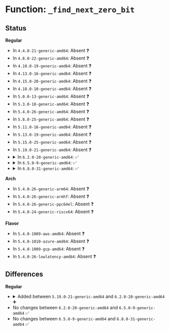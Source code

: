 # Function: <code>_find_next_zero_bit</code>

## Status
<b>Regular</b>
<ul>
<li>
In <code>4.4.0-21-generic-amd64</code>: Absent ❓
</li>
<li>
In <code>4.8.0-22-generic-amd64</code>: Absent ❓
</li>
<li>
In <code>4.10.0-19-generic-amd64</code>: Absent ❓
</li>
<li>
In <code>4.13.0-16-generic-amd64</code>: Absent ❓
</li>
<li>
In <code>4.15.0-20-generic-amd64</code>: Absent ❓
</li>
<li>
In <code>4.18.0-10-generic-amd64</code>: Absent ❓
</li>
<li>
In <code>5.0.0-13-generic-amd64</code>: Absent ❓
</li>
<li>
In <code>5.3.0-18-generic-amd64</code>: Absent ❓
</li>
<li>
In <code>5.4.0-26-generic-amd64</code>: Absent ❓
</li>
<li>
In <code>5.8.0-25-generic-amd64</code>: Absent ❓
</li>
<li>
In <code>5.11.0-16-generic-amd64</code>: Absent ❓
</li>
<li>
In <code>5.13.0-19-generic-amd64</code>: Absent ❓
</li>
<li>
In <code>5.15.0-25-generic-amd64</code>: Absent ❓
</li>
<li>
In <code>5.19.0-21-generic-amd64</code>: Absent ❓
</li>
<li>
<details>
<summary>In <code>6.2.0-20-generic-amd64</code>: ✅</summary>

```c
long unsigned int _find_next_zero_bit(const long unsigned int * addr, long unsigned int nbits, long unsigned int start)
```

```json
{
  "name": "_find_next_zero_bit",
  "collision_type": "Unique Global",
  "inline_type": "No",
  "funcs": [
    {
      "addr": 18446744071587066000,
      "name": "_find_next_zero_bit",
      "external": true,
      "loc": "lib/find_bit.c:177",
      "file": "lib/find_bit.c",
      "inline": "seen, unknown",
      "caller_inline": [],
      "caller_func": [
        "arch/x86/kernel/idt.c:idt_setup_apic_and_irq_gates",
        "arch/x86/kernel/idt.c:idt_setup_apic_and_irq_gates",
        "arch/x86/kernel/cpu/resctrl/ctrlmondata.c:cbm_validate",
        "kernel/sysctl.c:proc_do_large_bitmap",
        "mm/percpu.c:pcpu_balance_populated",
        "mm/percpu.c:pcpu_balance_free",
        "mm/percpu.c:pcpu_alloc",
        "mm/percpu.c:pcpu_alloc_area",
        "mm/percpu.c:pcpu_alloc_area",
        "mm/percpu.c:pcpu_find_block_fit",
        "mm/percpu.c:pcpu_block_update_hint_alloc",
        "mm/percpu.c:pcpu_block_update_hint_alloc",
        "mm/percpu.c:pcpu_block_refresh_hint",
        "fs/file.c:alloc_fd",
        "fs/file.c:alloc_fd",
        "fs/ext4/balloc.c:ext4_valid_block_bitmap",
        "fs/ext4/ialloc.c:find_inode_bit",
        "fs/ext4/mballoc.c:ext4_mballoc_query_range",
        "fs/ext4/mballoc.c:ext4_try_to_trim_range",
        "fs/ext4/mballoc.c:ext4_mb_complex_scan_group",
        "fs/ext4/mballoc.c:ext4_mb_simple_scan_group",
        "fs/ext4/mballoc.c:mb_free_blocks",
        "fs/ext4/mballoc.c:ext4_mb_generate_buddy",
        "fs/ext4/mballoc.c:ext4_mb_generate_buddy",
        "io_uring/filetable.c:__io_fixed_fd_install",
        "lib/bitmap.c:bitmap_find_next_zero_area_off",
        "lib/sbitmap.c:__sbitmap_get_word",
        "drivers/gpio/gpiolib.c:gpiod_set_array_value_complex",
        "drivers/gpio/gpiolib.c:gpiod_get_array_value_complex",
        "drivers/gpio/gpiolib.c:gpiod_get_array_value_complex",
        "drivers/xen/grant-table.c:get_free_seq",
        "drivers/nvdimm/label.c:nd_label_active",
        "drivers/nvdimm/label.c:nd_label_active",
        "drivers/nvdimm/label.c:nd_label_active_count",
        "drivers/nvdimm/label.c:nd_label_active_count",
        "drivers/nvdimm/label.c:nd_label_reserve_dpa",
        "drivers/nvdimm/label.c:nd_label_reserve_dpa",
        "drivers/usb/core/hub.c:hub_port_connect",
        "drivers/usb/core/hub.c:hub_port_connect",
        "net/netlink/genetlink.c:genl_allocate_reserve_groups",
        "net/mptcp/pm_netlink.c:mptcp_pm_nl_append_new_local_addr",
        "net/mptcp/pm_userspace.c:mptcp_userspace_pm_append_new_local_addr",
        "lib/idr.c:ida_alloc_range"
      ]
    }
  ],
  "symbols": [
    {
      "addr": 18446744071587066000,
      "name": "_find_next_zero_bit",
      "section": ".text",
      "bind": "STB_GLOBAL",
      "size": 131
    }
  ]
}
```
</details>
</li>
<li>
<details>
<summary>In <code>6.5.0-9-generic-amd64</code>: ✅</summary>

```c
long unsigned int _find_next_zero_bit(const long unsigned int * addr, long unsigned int nbits, long unsigned int start)
```

```json
{
  "name": "_find_next_zero_bit",
  "collision_type": "Unique Global",
  "inline_type": "No",
  "funcs": [
    {
      "addr": 18446744071587324256,
      "name": "_find_next_zero_bit",
      "external": true,
      "loc": "lib/find_bit.c:195",
      "file": "lib/find_bit.c",
      "inline": "seen, unknown",
      "caller_inline": [],
      "caller_func": [
        "arch/x86/kernel/idt.c:idt_setup_apic_and_irq_gates",
        "arch/x86/kernel/idt.c:idt_setup_apic_and_irq_gates",
        "arch/x86/kernel/cpu/resctrl/ctrlmondata.c:cbm_validate",
        "kernel/sysctl.c:proc_do_large_bitmap",
        "mm/percpu.c:pcpu_balance_populated",
        "mm/percpu.c:pcpu_balance_free",
        "mm/percpu.c:pcpu_alloc",
        "mm/percpu.c:pcpu_alloc_area",
        "mm/percpu.c:pcpu_alloc_area",
        "mm/percpu.c:pcpu_find_block_fit",
        "mm/percpu.c:pcpu_block_update_hint_alloc",
        "mm/percpu.c:pcpu_block_update_hint_alloc",
        "mm/percpu.c:pcpu_block_refresh_hint",
        "mm/vmalloc.c:vmap_ram_vread_iter",
        "fs/file.c:alloc_fd",
        "fs/file.c:alloc_fd",
        "fs/ext4/balloc.c:ext4_validate_block_bitmap",
        "fs/ext4/balloc.c:ext4_valid_block_bitmap",
        "fs/ext4/ialloc.c:find_inode_bit",
        "fs/ext4/mballoc.c:ext4_mballoc_query_range",
        "fs/ext4/mballoc.c:ext4_try_to_trim_range",
        "fs/ext4/mballoc.c:ext4_mb_new_blocks_simple",
        "fs/ext4/mballoc.c:ext4_mb_complex_scan_group",
        "fs/ext4/mballoc.c:ext4_mb_simple_scan_group",
        "fs/ext4/mballoc.c:mb_free_blocks",
        "fs/ext4/mballoc.c:ext4_mb_generate_buddy",
        "fs/ext4/mballoc.c:ext4_mb_generate_buddy",
        "io_uring/filetable.c:__io_fixed_fd_install",
        "lib/bitmap.c:bitmap_find_next_zero_area_off",
        "lib/sbitmap.c:sbitmap_find_bit",
        "drivers/gpio/gpiolib.c:gpiod_set_array_value_complex",
        "drivers/gpio/gpiolib.c:gpiod_get_array_value_complex",
        "drivers/gpio/gpiolib.c:gpiod_get_array_value_complex",
        "drivers/xen/grant-table.c:get_free_seq",
        "drivers/nvdimm/label.c:nd_label_active",
        "drivers/nvdimm/label.c:nd_label_active",
        "drivers/nvdimm/label.c:nd_label_active_count",
        "drivers/nvdimm/label.c:nd_label_active_count",
        "drivers/nvdimm/label.c:nd_label_reserve_dpa",
        "drivers/nvdimm/label.c:nd_label_reserve_dpa",
        "drivers/usb/core/hub.c:hub_port_connect",
        "drivers/usb/core/hub.c:hub_port_connect",
        "drivers/firmware/efi/unaccepted_memory.c:accept_memory",
        "net/netlink/genetlink.c:genl_allocate_reserve_groups",
        "net/mptcp/pm_netlink.c:mptcp_pm_nl_append_new_local_addr",
        "net/mptcp/pm_userspace.c:mptcp_userspace_pm_append_new_local_addr",
        "lib/idr.c:ida_alloc_range"
      ]
    }
  ],
  "symbols": [
    {
      "addr": 18446744071587324256,
      "name": "_find_next_zero_bit",
      "section": ".text",
      "bind": "STB_GLOBAL",
      "size": 128
    }
  ]
}
```
</details>
</li>
<li>
<details>
<summary>In <code>6.8.0-31-generic-amd64</code>: ✅</summary>

```c
long unsigned int _find_next_zero_bit(const long unsigned int * addr, long unsigned int nbits, long unsigned int start)
```

```json
{
  "name": "_find_next_zero_bit",
  "collision_type": "Unique Global",
  "inline_type": "No",
  "funcs": [
    {
      "addr": 18446744071587607200,
      "name": "_find_next_zero_bit",
      "external": true,
      "loc": "lib/find_bit.c:195",
      "file": "lib/find_bit.c",
      "inline": "seen, unknown",
      "caller_inline": [],
      "caller_func": [
        "arch/x86/kernel/idt.c:idt_setup_apic_and_irq_gates",
        "arch/x86/kernel/idt.c:idt_setup_apic_and_irq_gates",
        "arch/x86/kernel/cpu/resctrl/ctrlmondata.c:cbm_validate",
        "kernel/sysctl.c:proc_do_large_bitmap",
        "mm/percpu.c:pcpu_balance_populated",
        "mm/percpu.c:pcpu_balance_free",
        "mm/percpu.c:pcpu_alloc",
        "mm/percpu.c:pcpu_alloc_area",
        "mm/percpu.c:pcpu_alloc_area",
        "mm/percpu.c:pcpu_find_block_fit",
        "mm/percpu.c:pcpu_block_update_hint_alloc",
        "mm/percpu.c:pcpu_block_update_hint_alloc",
        "mm/percpu.c:pcpu_block_refresh_hint",
        "mm/vmalloc.c:vmap_ram_vread_iter",
        "fs/file.c:alloc_fd",
        "fs/file.c:alloc_fd",
        "fs/ext4/balloc.c:ext4_validate_block_bitmap",
        "fs/ext4/balloc.c:ext4_valid_block_bitmap",
        "fs/ext4/ialloc.c:find_inode_bit",
        "fs/ext4/mballoc.c:ext4_mballoc_query_range",
        "fs/ext4/mballoc.c:ext4_try_to_trim_range",
        "fs/ext4/mballoc.c:ext4_mb_new_blocks_simple",
        "fs/ext4/mballoc.c:ext4_mb_release_inode_pa",
        "fs/ext4/mballoc.c:ext4_mb_complex_scan_group",
        "fs/ext4/mballoc.c:ext4_mb_simple_scan_group",
        "fs/ext4/mballoc.c:mb_free_blocks",
        "fs/ext4/mballoc.c:ext4_mb_generate_buddy",
        "fs/ext4/mballoc.c:ext4_mb_generate_buddy",
        "io_uring/filetable.c:__io_fixed_fd_install",
        "lib/bitmap.c:bitmap_find_next_zero_area_off",
        "lib/sbitmap.c:sbitmap_find_bit",
        "drivers/gpio/gpiolib.c:gpiod_set_array_value_complex",
        "drivers/gpio/gpiolib.c:gpiod_get_array_value_complex",
        "drivers/gpio/gpiolib.c:gpiod_get_array_value_complex",
        "drivers/xen/grant-table.c:get_free_seq",
        "drivers/nvdimm/label.c:nd_label_active",
        "drivers/nvdimm/label.c:nd_label_active",
        "drivers/nvdimm/label.c:nd_label_active_count",
        "drivers/nvdimm/label.c:nd_label_active_count",
        "drivers/nvdimm/label.c:nd_label_reserve_dpa",
        "drivers/nvdimm/label.c:nd_label_reserve_dpa",
        "drivers/usb/core/hub.c:hub_port_connect",
        "drivers/usb/core/hub.c:hub_port_connect",
        "drivers/firmware/efi/unaccepted_memory.c:accept_memory",
        "net/netlink/genetlink.c:genl_allocate_reserve_groups",
        "net/mptcp/pm_netlink.c:mptcp_pm_nl_append_new_local_addr",
        "net/mptcp/pm_userspace.c:mptcp_userspace_pm_append_new_local_addr",
        "lib/idr.c:ida_alloc_range"
      ]
    }
  ],
  "symbols": [
    {
      "addr": 18446744071587607200,
      "name": "_find_next_zero_bit",
      "section": ".text",
      "bind": "STB_GLOBAL",
      "size": 128
    }
  ]
}
```
</details>
</li>
</ul>
<b>Arch</b>
<ul>
<li>
In <code>5.4.0-26-generic-arm64</code>: Absent ❓
</li>
<li>
In <code>5.4.0-26-generic-armhf</code>: Absent ❓
</li>
<li>
In <code>5.4.0-26-generic-ppc64el</code>: Absent ❓
</li>
<li>
In <code>5.4.0-24-generic-riscv64</code>: Absent ❓
</li>
</ul>
<b>Flavor</b>
<ul>
<li>
In <code>5.4.0-1009-aws-amd64</code>: Absent ❓
</li>
<li>
In <code>5.4.0-1010-azure-amd64</code>: Absent ❓
</li>
<li>
In <code>5.4.0-1009-gcp-amd64</code>: Absent ❓
</li>
<li>
In <code>5.4.0-26-lowlatency-amd64</code>: Absent ❓
</li>
</ul>

## Differences
<b>Regular</b>
<ul>
<li>
<details>
<summary>Added between <code>5.19.0-21-generic-amd64</code> and <code>6.2.0-20-generic-amd64</code> ➕</summary>

```c
long unsigned int _find_next_zero_bit(const long unsigned int * addr, long unsigned int nbits, long unsigned int start)
```
</details>
</li>
<li>
No changes between <code>6.2.0-20-generic-amd64</code> and <code>6.5.0-9-generic-amd64</code> ✅
</li>
<li>
No changes between <code>6.5.0-9-generic-amd64</code> and <code>6.8.0-31-generic-amd64</code> ✅
</li>
</ul>
